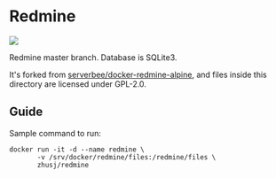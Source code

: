 # Redmine

![](https://images.microbadger.com/badges/image/zhusj/redmine.svg)

Redmine master branch. Database is SQLite3.

It's forked from [serverbee/docker-redmine-alpine](https://github.com/serverbee/docker-redmine-alpine),
and files inside this directory are licensed under GPL-2.0.

## Guide

Sample command to run:

```
docker run -it -d --name redmine \
       -v /srv/docker/redmine/files:/redmine/files \
       zhusj/redmine
```
